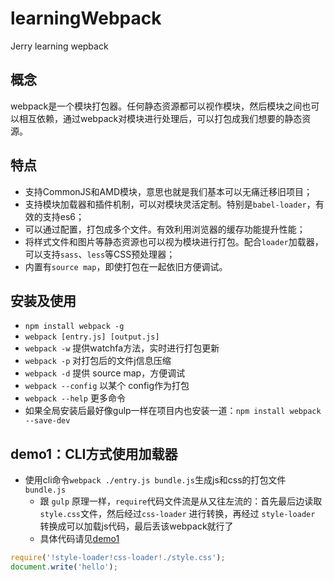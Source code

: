 # learningWebpack
Jerry learning wepback

## 概念
webpack是一个模块打包器。任何静态资源都可以视作模块，然后模块之间也可以相互依赖，通过webpack对模块进行处理后，可以打包成我们想要的静态资源。

## 特点

- 支持CommonJS和AMD模块，意思也就是我们基本可以无痛迁移旧项目；
- 支持模块加载器和插件机制，可以对模块灵活定制。特别是`babel-loader`，有效的支持es6；
- 可以通过配置，打包成多个文件。有效利用浏览器的缓存功能提升性能；
- 将样式文件和图片等静态资源也可以视为模块进行打包。配合`loader`加载器，可以支持`sass`、`less`等CSS预处理器；
- 内置有`source map`，即使打包在一起依旧方便调试。

## 安装及使用

- `npm install webpack -g`
- `webpack [entry.js] [output.js]`
- `webpack -w`  提供watchfa方法，实时进行打包更新
- `webpack -p`  对打包后的文件j信息压缩
- `webpack -d`  提供 source map，方便调试
- `webpack --config`  以某个 config作为打包
- `webpack --help`  更多命令
- 如果全局安装后最好像gulp一样在项目内也安装一道：`npm install webpack --save-dev`


## demo1：CLI方式使用加载器

- 使用cli命令`webpack ./entry.js bundle.js`生成js和css的打包文件`bundle.js`
    - 跟 `gulp` 原理一样，`require`代码文件流是从又往左流的：首先最后边读取`style.css`文件，然后经过`css-loader` 进行转换，再经过 `style-loader` 转换成可以加载js代码，最后丢该webpack就行了
    - 具体代码请见[demo1](/demo1/entry.js)

```js
require('!style-loader!css-loader!./style.css');
document.write('hello');
```